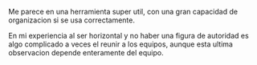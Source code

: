 Me parece en una herramienta super util, con una gran capacidad de organizacion si se usa correctamente.

En mi experiencia al ser horizontal y no haber una figura de autoridad es algo complicado a veces el reunir a los equipos, aunque esta ultima observacion depende enteramente del equipo.